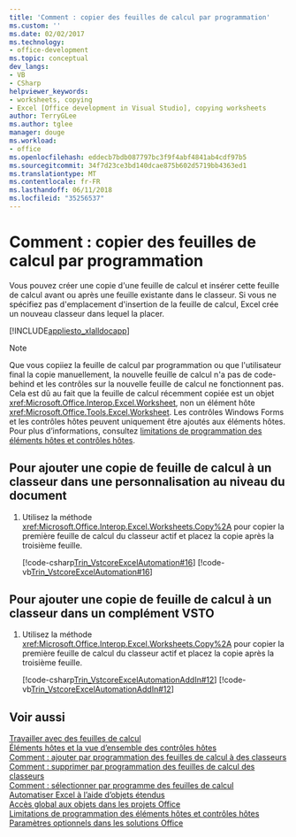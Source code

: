 ```yaml
---
title: 'Comment : copier des feuilles de calcul par programmation'
ms.custom: ''
ms.date: 02/02/2017
ms.technology:
- office-development
ms.topic: conceptual
dev_langs:
- VB
- CSharp
helpviewer_keywords:
- worksheets, copying
- Excel [Office development in Visual Studio], copying worksheets
author: TerryGLee
ms.author: tglee
manager: douge
ms.workload:
- office
ms.openlocfilehash: eddecb7bdb087797bc3f9f4abf4841ab4cdf97b5
ms.sourcegitcommit: 34f7d23ce3bd140dcae875b602d5719bb4363ed1
ms.translationtype: MT
ms.contentlocale: fr-FR
ms.lasthandoff: 06/11/2018
ms.locfileid: "35256537"
---
```

# <a name="how-to-programmatically-copy-worksheets"></a>Comment : copier des feuilles de calcul par programmation
  Vous pouvez créer une copie d'une feuille de calcul et insérer cette feuille de calcul avant ou après une feuille existante dans le classeur. Si vous ne spécifiez pas d'emplacement d'insertion de la feuille de calcul, Excel crée un nouveau classeur dans lequel la placer.  
  
 [!INCLUDE[appliesto_xlalldocapp](../vsto/includes/appliesto-xlalldocapp-md.md)]  
  
> [!NOTE]  
>  Que vous copiiez la feuille de calcul par programmation ou que l'utilisateur final la copie manuellement, la nouvelle feuille de calcul n'a pas de code-behind et les contrôles sur la nouvelle feuille de calcul ne fonctionnent pas. Cela est dû au fait que la feuille de calcul récemment copiée est un objet <xref:Microsoft.Office.Interop.Excel.Worksheet>, non un élément hôte <xref:Microsoft.Office.Tools.Excel.Worksheet>. Les contrôles Windows Forms et les contrôles hôtes peuvent uniquement être ajoutés aux éléments hôtes. Pour plus d’informations, consultez [limitations de programmation des éléments hôtes et contrôles hôtes](../vsto/programmatic-limitations-of-host-items-and-host-controls.md).  
  
## <a name="to-add-a-copied-worksheet-to-a-workbook-in-a-document-level-customization"></a>Pour ajouter une copie de feuille de calcul à un classeur dans une personnalisation au niveau du document  
  
1.  Utilisez la méthode <xref:Microsoft.Office.Interop.Excel.Worksheets.Copy%2A> pour copier la première feuille de calcul du classeur actif et placez la copie après la troisième feuille.  
  
     [!code-csharp[Trin_VstcoreExcelAutomation#16](../vsto/codesnippet/CSharp/Trin_VstcoreExcelAutomationCS/Sheet1.cs#16)]
     [!code-vb[Trin_VstcoreExcelAutomation#16](../vsto/codesnippet/VisualBasic/Trin_VstcoreExcelAutomation/Sheet1.vb#16)]  
  
## <a name="to-add-a-copied-worksheet-to-a-workbook-in-a-vsto-add-in"></a>Pour ajouter une copie de feuille de calcul à un classeur dans un complément VSTO  
  
1.  Utilisez la méthode <xref:Microsoft.Office.Interop.Excel.Worksheets.Copy%2A> pour copier la première feuille de calcul du classeur actif et placez la copie après la troisième feuille.  
  
     [!code-csharp[Trin_VstcoreExcelAutomationAddIn#12](../vsto/codesnippet/CSharp/trin_vstcoreexcelautomationaddin/ThisAddIn.cs#12)]
     [!code-vb[Trin_VstcoreExcelAutomationAddIn#12](../vsto/codesnippet/VisualBasic/trin_vstcoreexcelautomationaddin/ThisAddIn.vb#12)]  
  
## <a name="see-also"></a>Voir aussi  
 [Travailler avec des feuilles de calcul](../vsto/working-with-worksheets.md)   
 [Éléments hôtes et la vue d’ensemble des contrôles hôtes](../vsto/host-items-and-host-controls-overview.md)   
 [Comment : ajouter par programmation des feuilles de calcul à des classeurs](../vsto/how-to-programmatically-add-new-worksheets-to-workbooks.md)   
 [Comment : supprimer par programmation des feuilles de calcul des classeurs](../vsto/how-to-programmatically-delete-worksheets-from-workbooks.md)   
 [Comment : sélectionner par programme des feuilles de calcul](../vsto/how-to-programmatically-select-worksheets.md)   
 [Automatiser Excel à l’aide d’objets étendus](../vsto/automating-excel-by-using-extended-objects.md)   
 [Accès global aux objets dans les projets Office](../vsto/global-access-to-objects-in-office-projects.md)   
 [Limitations de programmation des éléments hôtes et contrôles hôtes](../vsto/programmatic-limitations-of-host-items-and-host-controls.md)   
 [Paramètres optionnels dans les solutions Office](../vsto/optional-parameters-in-office-solutions.md)  
  
  